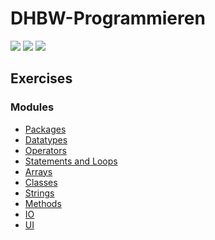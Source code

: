 # DHBW-Programmieren

[![](https://img.shields.io/badge/Language-Java-yellow.svg?style=flat)](https://www.java.com/)
[![](https://img.shields.io/github/languages/code-size/denniskp/DHBW-Programmieren?color=blue&label=Code%20size&style=flat)](https://github.com/denniskp/DHBW-Programmieren/)
[![](https://img.shields.io/tokei/lines/github/denniskp/DHBW-Programmieren?color=darkgreen&label=Total%20lines&style=flat)](https://github.com/denniskp/DHBW-Programmieren/)

## Exercises

### Modules
- [Packages](src/main/java/de/dhbwka/java/exercise/packages)
- [Datatypes](src/main/java/de/dhbwka/java/exercise/datatypes)
- [Operators](src/main/java/de/dhbwka/java/exercise/operators)
- [Statements and Loops](src/main/java/de/dhbwka/java/exercise/control)
- [Arrays](src/main/java/de/dhbwka/java/exercise/arrays)
- [Classes](src/main/java/de/dhbwka/java/exercise/classes)
- [Strings](src/main/java/de/dhbwka/java/exercise/strings)
- [Methods](src/main/java/de/dhbwka/java/exercise/methods)
- [IO](src/main/java/de/dhbwka/java/exercise/io)
- [UI](src/main/java/de/dhbwka/java/exercise/ui)
